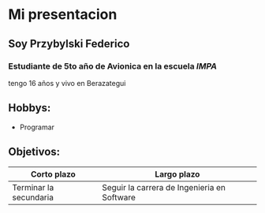 # Mi presentacion

## Soy **Przybylski Federico**

### Estudiante de 5to año de  Avionica en la escuela *IMPA*

 tengo 16 años y vivo en Berazategui

## Hobbys:
- Programar
  
## Objetivos:

Corto plazo | Largo plazo
| -- | -- |
Terminar la secundaria | Seguir la carrera de Ingenieria en Software
